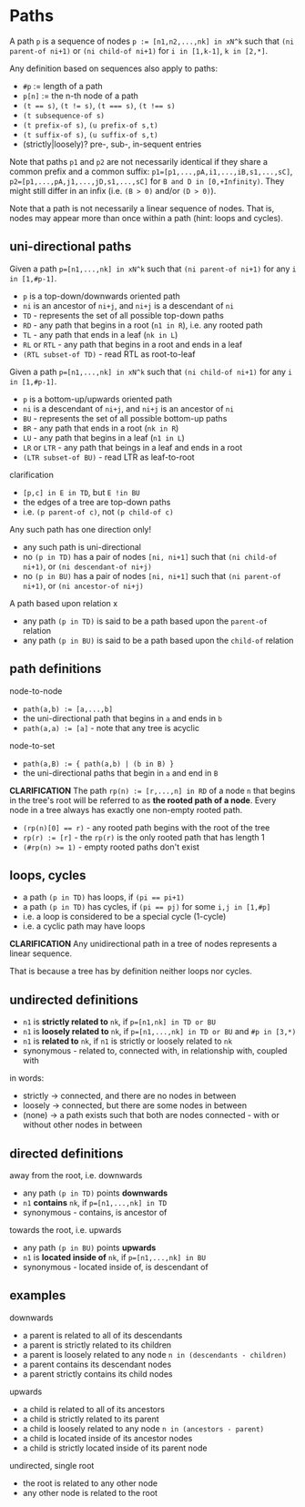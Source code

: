
<!-- ======================================================================= -->
# Paths

A path `p` is a sequence of nodes `p := [n1,n2,...,nk] in xN^k`
such that `(ni parent-of ni+1)` or `(ni child-of ni+1)`
for `i in [1,k-1]`, `k in [2,*]`.

Any definition based on sequences also apply to paths:

* `#p` := length of a path
* `p[n]` := the n-th node of a path
* `(t == s)`, `(t != s)`, `(t === s)`, `(t !== s)`
* `(t subsequence-of s)`
* `(t prefix-of s)`, `(u prefix-of s,t)`
* `(t suffix-of s)`, `(u suffix-of s,t)`
* (strictly|loosely)? pre-, sub-, in-sequent entries

Note that paths `p1` and `p2` are not necessarily identical if they share
a common prefix and a common suffix: `p1=[p1,...,pA,i1,...,iB,s1,...,sC]`, 
`p2=[p1,...,pA,j1,...,jD,s1,...,sC]` for `B and D in [0,+Infinity)`.
They might still differ in an infix (i.e. `(B > 0)` and/or `(D > 0)`).

Note that a path is not necessarily a linear sequence of nodes. That is,
nodes may appear more than once within a path (hint: loops and cycles).

<!-- ======================================================================= -->
## uni-directional paths

Given a path `p=[n1,...,nk] in xN^k`
such that `(ni parent-of ni+1)` for any `i in [1,#p-1]`.

* `p` is a top-down/downwards oriented path
* `ni` is an ancestor of `ni+j`, and `ni+j` is a descendant of `ni`
* `TD` - represents the set of all possible top-down paths
* `RD` - any path that begins in a root (`n1 in R`), i.e. any rooted path
* `TL` - any path that ends in a leaf (`nk in L`)
* `RL` or `RTL` - any path that begins in a root and ends in a leaf
* `(RTL subset-of TD)` - read RTL as root-to-leaf

Given a path `p=[n1,...,nk] in xN^k`
such that `(ni child-of ni+1)` for any `i in [1,#p-1]`.

* `p` is a bottom-up/upwards oriented path
* `ni` is a descendant of `ni+j`, and `ni+j` is an ancestor of `ni`
* `BU` - represents the set of all possible bottom-up paths
* `BR` - any path that ends in a root (`nk in R`)
* `LU` - any path that begins in a leaf (`n1 in L`)
* `LR` or `LTR` - any path that beings in a leaf and ends in a root
* `(LTR subset-of BU)` - read LTR as leaf-to-root

clarification

* `[p,c] in E in TD`, but `E !in BU`
* the edges of a tree are top-down paths
* i.e. `(p parent-of c)`, not `(p child-of c)`

Any such path has one direction only!

* any such path is uni-directional
* no `(p in TD)` has a pair of nodes `[ni, ni+1]` such that
  `(ni child-of ni+1)`, or `(ni descendant-of ni+j)`
* no `(p in BU)` has a pair of nodes `[ni, ni+1]` such that
  `(ni parent-of ni+1)`, or `(ni ancestor-of ni+j)`

A path based upon relation x

* any path `(p in TD)` is said to be a path based upon the `parent-of` relation
* any path `(p in BU)` is said to be a path based upon the `child-of` relation

<!-- ======================================================================= -->
## path definitions

node-to-node

* `path(a,b) := [a,...,b]`
* the uni-directional path that begins in `a` and ends in `b`
* `path(a,a) := [a]` - note that any tree is acyclic

node-to-set

* `path(a,B) := { path(a,b) | (b in B) }`
* the uni-directional paths that begin in `a` and end in `B`

**CLARIFICATION**
The path `rp(n) := [r,...,n] in RD` of a node `n` that begins in the tree's
root will be referred to as **the rooted path of a node**. Every node in a tree
always has exactly one non-empty rooted path.

* `(rp(n)[0] == r)` - any rooted path begins with the root of the tree
* `rp(r) := [r]` - the `rp(r)` is the only rooted path that has length 1
* `(#rp(n) >= 1)` - empty rooted paths don't exist

<!-- ======================================================================= -->
## loops, cycles

* a path `(p in TD)` has loops, if `(pi == pi+1)`
* a path `(p in TD)` has cycles, if `(pi == pj)` for some `i,j in [1,#p]`
* i.e. a loop is considered to be a special cycle (1-cycle)
* i.e. a cyclic path may have loops

**CLARIFICATION**
Any unidirectional path in a tree of nodes represents a linear sequence.

That is because a tree has by definition neither loops nor cycles.

<!-- ======================================================================= -->
## undirected definitions

* `n1` is **strictly related to** `nk`,
  if `p=[n1,nk] in TD or BU`
* `n1` is **loosely related to** `nk`,
  if `p=[n1,...,nk] in TD or BU` and `#p in [3,*)`
* `n1` is **related to** `nk`, if `n1` is strictly or loosely related to `nk`
* synonymous - related to, connected with, in relationship with, coupled with

in words:

* strictly -> connected, and there are no nodes in between
* loosely -> connected, but there are some nodes in between
* (none) -> a path exists such that both are nodes connected -
  with or without other nodes in between

<!-- ======================================================================= -->
## directed definitions

away from the root, i.e. downwards

* any path `(p in TD)` points **downwards**
* `n1` **contains** `nk`, if `p=[n1,...,nk] in TD`
* synonymous - contains, is ancestor of

towards the root, i.e. upwards

* any path `(p in BU)` points **upwards**
* `n1` is **located inside of** `nk`, if `p=[n1,...,nk] in BU`
* synonymous - located inside of, is descendant of

<!-- ======================================================================= -->
## examples

downwards

* a parent is related to all of its descendants
* a parent is strictly related to its children
* a parent is loosely related to any node `n in (descendants - children)`
* a parent contains its descendant nodes
* a parent strictly contains its child nodes

upwards

* a child is related to all of its ancestors
* a child is strictly related to its parent
* a child is loosely related to any node `n in (ancestors - parent)`
* a child is located inside of its ancestor nodes
* a child is strictly located inside of its parent node

undirected, single root

* the root is related to any other node
* any other node is related to the root
